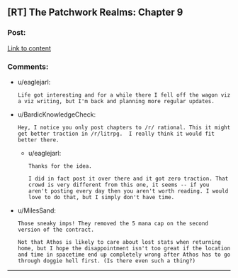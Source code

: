 ## [RT] The Patchwork Realms: Chapter 9

### Post:

[Link to content](https://www.royalroad.com/fiction/30636/the-patchwork-realms-arrival/chapter/506461/chapter-9-qualifier)

### Comments:

- u/eaglejarl:
  ```
  Life got interesting and for a while there I fell off the wagon viz a viz writing, but I'm back and planning more regular updates.
  ```

- u/BardicKnowledgeCheck:
  ```
  Hey, I notice you only post chapters to /r/ rational. This it might get better traction in /r/litrpg.  I really think it would fit better there.
  ```

  - u/eaglejarl:
    ```
    Thanks for the idea.

    I did in fact post it over there and it got zero traction. That crowd is very different from this one, it seems -- if you aren't posting every day then you aren't worth reading. I would love to do that, but I simply don't have time.
    ```

- u/MilesSand:
  ```
  Those sneaky imps! They removed the 5 mana cap on the second version of the contract.

  Not that Athos is likely to care about lost stats when returning home, but I hope the disappointment isn't too great if the location and time in spacetime end up completely wrong after Athos has to go through doggie hell first. (Is there even such a thing?)
  ```

---

